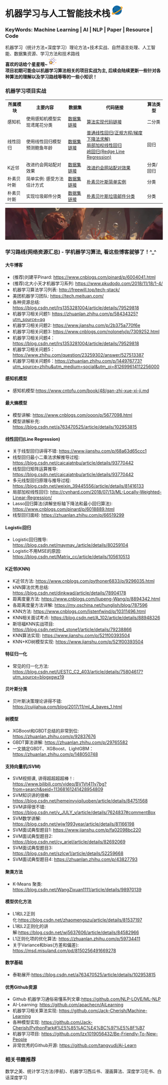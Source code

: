 # 机器学习与人工智能技术栈<img width=40 src="https://github.com/Niutranser-Li/Machine-Learning-Algorithm/blob/master/img/2.png"></img>
### KeyWords: Machine Learning | AI | NLP | Paper | Resource | Code
机器学习（统计方法+深度学习）理论方法+技术实战、自然语言处理、人工智能、数据集资源、学习方法和技术路线<br>
**喜欢的话给个星星哦~**<img width=30 src="https://github.com/Niutranser-Li/Machine-Learning-Algorithm/blob/master/img/3.png"></img><br>
**项目初期可能会以机器学习算法相关的项目实战为主, 后续会陆续更新一些针对各种算法的理解以及学习路线等等的一些小知识！**

### 机器学习项目实战
<table>
  <tr>
    <th>所属模块</th>
    <th>主要内容</th>
    <th>数据集</th>
    <th>代码链接</th>
    <th>算法类型</th>
  </tr>
  <tr>
    <td>感知机</td>
    <td>使用感知机模型实现鸢尾花分类</td>
    <td><a href="./感知机模型/IRIS-data">数据集链接</a></td>
    <td><a href="./感知机模型/PLA_classifier.py">算法实现代码链接</a></td>
    <td>二分类</td>
  </tr>
  <tr>
    <td>线性回归</td>
    <td>使用线性回归模型预测鲍鱼年龄</td>
    <td><a href="./线性回归模型/dataset">数据集链接</a></td>
    <td>
      <a href="./线性回归模型/line_regression.py">普通线性回归(正规方程/梯度下降法求解)</a><br>
      <a href="./线性回归模型/LWLR.py">局部加权线性回归</a><br>
      <a href="./线性回归模型/Redge_regression.py">岭回归(Redge Line Regression)</a>
    </td>
    <td>回归</td>
  </tr>
  <tr>
    <td>K近邻</td>
    <td>改进约会网站配对效果</td>
    <td><a href="./K近邻模型(KNN)/dataset/datingTestSet.txt">数据集链接</a></td>
    <td>
      <a href="./K近邻模型(KNN)/general_knn_hall.py">改进约会网站配对效果</a>
    </td>
    <td>分类/回归</td>
  </tr>
  <tr>
    <td>朴素贝叶斯</td>
    <td>简单实例: 感受方法估计方式</td>
    <td><a href="./朴素贝叶斯/nativeBayes_generate.py">数据集链接</a></td>
    <td>
      <a href="./朴素贝叶斯/nativeBayes_generate.py">朴素贝叶斯简单实例</a>
    </td>
    <td>分类</td>
  </tr>
  <tr>
    <td>朴素贝叶斯</td>
    <td>实现垃圾邮件分类</td>
    <td><a href="./朴素贝叶斯/dataset/email/">数据集链接</a></td>
    <td>
      <a href="./朴素贝叶斯/nativeBayes_email.py">朴素贝叶斯垃圾邮件分类</a>
    </td>
    <td>分类</td>
  </tr>
</table>
<img src="https://github.com/Niutranser-Li/Machine-Learning-Algorithm/blob/master/img/1.jpg"></img>

### 学习路线(网络资源汇总) - 学机器学习算法, 看这些博客就够了！^_^<br>
#### 大牛博客<br>
* (推荐)刘建平Pinard: <https://www.cnblogs.com/pinard/p/6004041.html>
* (推荐)北大小天才机器学习系列: <https://www.pkudodo.com/2018/11/18/1-4/>
* 机器学习算法学习列表: <http://freewill.top/tech-stack/>
* 美团机器学习团队: <https://tech.meituan.com/>
* 各种资源总结: <https://blog.csdn.net/lrs1353281004/article/details/79529818>
* 机器学习相关问题1: https://zhuanlan.zhihu.com/p/58434325?utm_source=qq
* 机器学习相关问题2: <https://www.jianshu.com/p/2b375a770f6e>
* 机器学习相关问题3: <https://www.cnblogs.com/nolonely/p/7309252.html>
* 机器学习相关问题4：<https://blog.csdn.net/lrs1353281004/article/details/79529818>
* 机器学习相关问题5：<https://www.zhihu.com/question/23259302/answer/527513387>
* 机器学习相关问题6：<https://zhuanlan.zhihu.com/p/144976773?utm_source=zhihu&utm_medium=social&utm_oi=812699614112256000>

#### 感知机模型<br>
* 感知机模型:<https://www.cntofu.com/book/48/gan-zhi-xue-xi-ji.md>

#### 最大熵模型<br>
* 模型讲解: <https://www.cnblogs.com/ooon/p/5677098.html>
* 模型讲解补充: <https://blog.csdn.net/a763470525/article/details/102953815>

#### 线性回归(Line Regression)<br>
* 关于线型回归讲得不错: <https://www.jianshu.com/p/68a63d65ccc1>
* 线型回归最小二乘法求解推导过程: <https://blog.csdn.net/caicaiatnbu/article/details/93770442>
* 线型回归矩阵运算推导: <https://blog.csdn.net/caicaiatnbu/article/details/93770442>
* 多元线型回归原理与推导过程: <https://blog.csdn.net/weixin_39445556/article/details/81416133>
* 局部加权线性回归: <http://cynhard.com/2018/07/13/ML-Locally-Weighted-Linear-Regression/>
* Lasso回归算法(讲解坐标轴下降法和最小回归算法): <https://www.cnblogs.com/pinard/p/6018889.html>
* 线型回归面经: <https://zhuanlan.zhihu.com/p/66519299>

#### Logistic回归
* Logistic回归推导: <https://blog.csdn.net/maymay_/article/details/80259104>
* Logistic不用MSE的原因: <https://blog.csdn.net/Matrix_cc/article/details/105610513>

#### K近邻(KNN)<br>
* K近邻方法: <https://www.cnblogs.com/pythoner6833/p/9296035.html>
* kNN算法优秀总结: <https://blog.csdn.net/dinkwad/article/details/78904178>
* 距离度量方法: <https://www.cnblogs.com/liupeng-Wang/p/8894342.html>
* 各距离度量方法详解: <https://my.oschina.net/hunglish/blog/787596>
* KNN方法: <https://www.cnblogs.com/listenfwind/p/10311496.html>
* KNN相关面试考点: <https://blog.csdn.net/A_102/article/details/88948326>
* 斯坦福KNN实战项目: <https://blog.csdn.net/red_stone1/article/details/79238866>
* KNN算法实现: <https://www.jianshu.com/p/521f00393504>
* KNN+KD树模型实现: <https://www.jianshu.com/p/521f00393504>

#### 特征归一化<br>
* 常见的归一化方法: <https://blog.csdn.net/UESTC_C2_403/article/details/75804617?utm_source=blogxgwz19>

#### 贝叶斯分类<br>
* 贝叶斯决策理论讲得不错: <https://cuijiahua.com/blog/2017/11/ml_4_bayes_1.html>

#### 树模型<br>
* XGBoost和GBDT总结的非常到位: <https://zhuanlan.zhihu.com/p/92837676>
* GBDT算法讲解: <https://zhuanlan.zhihu.com/p/29765582>
* 一文搞定GBDT、XGBoost、LightGBM：<https://zhuanlan.zhihu.com/p/148050748>

#### 支持向量机(SVM)<br>
* SVM视频课, 讲得超超超超棒！: <https://www.bilibili.com/video/BV1Vt411v7bg?from=search&seid=11368161241428954809>
* SVM知识讲的很棒: <https://blog.csdn.net/hemeinvyiqiluoben/article/details/84751568>
* SVM讲得很不错: <https://blog.csdn.net/v_JULY_v/article/details/7624837#commentBox>
* SVM数学讲解: <https://blog.csdn.net/wjw1993year/article/details/81166198>
* SVM面试典型题目1: <https://www.jianshu.com/p/fa02098bc220>
* SVM面试典型题目2: <https://blog.csdn.net/cy_ariel/article/details/82692069>
* SVM面试典型题目3: <https://blog.csdn.net/szlcw1/article/details/52259668>
* SVM面试典型题目4: <https://zhuanlan.zhihu.com/p/43827793>

#### 聚类方法
* K-Means 聚类: <https://blog.csdn.net/WangZixuan1111/article/details/98970139>

#### 模型优化方法
* L1和L2正则化:<https://blog.csdn.net/zhaomengszu/article/details/81537197>
* L1和L2正则化的讲解:<https://blog.csdn.net/wj5637606/article/details/84582966>
* L1正则化项的优化算法: <https://zhuanlan.zhihu.com/p/59734411>
* 关于Variance和bias(方差和偏差): <https://msd.misuland.com/pd/8150256491669278>

#### 数学基础<br>
* 泰勒展开:<https://blog.csdn.net/a763470525/article/details/102953815>

#### 优秀Github资源
* Github 机器学习通俗易懂系列文章:<https://github.com/NLP-LOVE/ML-NLP>
* AI-Learning: <https://github.com/apachecn/AiLearning>
* 机器学习相关算法实现: <https://github.com/Jack-Cherish/Machine-Learning>
* 各种模型实现: <https://github.com/Jack-Cherish/PythonPark#%E5%85%AC%E4%BC%97%E5%8F%B7>
* 机器学习项目: <https://github.com/lzx1019056432/Be-Friendly-To-New-People>
* 非常优秀的Github开源: <https://github.com/tangyudi/Ai-Learn>

### 相关书籍推荐
数学之美、统计学习方法(李航)、机器学习西瓜书、漫画算法、深度学习花书、白话深度学习
